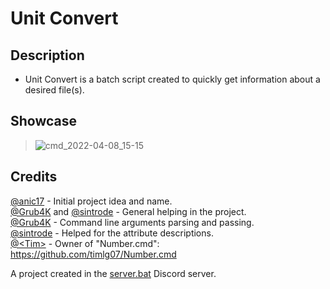 # Unit Convert

## Description

* Unit Convert is a batch script created to quickly get information about a desired file(s).

## Showcase

> ![cmd_2022-04-08_15-15](https://user-images.githubusercontent.com/62464560/162443161-d8f1d68d-ad1a-4229-b673-1a778679530a.png)

## Credits

[@anic17](https://github.com/anic17)   - Initial project idea and name.<br />
[@Grub4K](https://github.com/Grub4K) and [@sintrode](https://github.com/sintrode) - General helping in the project.<br />
[@Grub4K](https://github.com/Grub4K)   - Command line arguments parsing and passing.<br />
[@sintrode](https://github.com/sintrode) - Helped for the attribute descriptions.<br />
[@\<Tim\>](https://github.com/timlg07)    - Owner of "Number.cmd": https://github.com/timlg07/Number.cmd<br />

A project created in the [server.bat](https://discord.gg/GSVrHag) Discord server.
